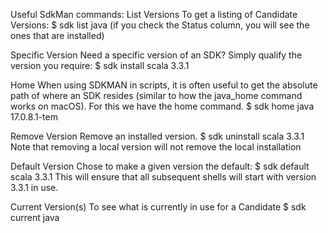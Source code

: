 Useful SdkMan commands:
List Versions
To get a listing of Candidate Versions:
$ sdk list java                     (if you check the Status column, you will see the ones that are installed)

Specific Version
Need a specific version of an SDK? Simply qualify the version you require:
$ sdk install scala 3.3.1

Home
When using SDKMAN in scripts, it is often useful to get the absolute path of where an SDK resides (similar to
how the java_home command works on macOS). For this we have the home command.
$ sdk home java 17.0.8.1-tem

Remove Version
Remove an installed version.
$ sdk uninstall scala 3.3.1
Note that removing a local version will not remove the local installation

Default Version
Chose to make a given version the default:
$ sdk default scala 3.3.1
This will ensure that all subsequent shells will start with version 3.3.1 in use.

Current Version(s)
To see what is currently in use for a Candidate
$ sdk current java